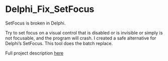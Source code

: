 # Delphi_Fix_SetFocus

SetFocus is broken in Delphi. 

Try to set focus on a visual control that is disabled or is invisible or simply is not focusable, and the program will crash.
I created a safe alternative for Delphi’s SetFocus. This tool does the batch replace.

Full project description [here](https://gabrielmoraru.com/setfocus-is-broken-in-delphi/)

